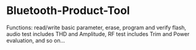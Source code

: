 # Bluetooth-Product-Tool
Functions: read/write basic parameter, erase, program and verify flash, audio test includes THD and Amplitude, RF test includes Trim and Power evaluation, and so on...
